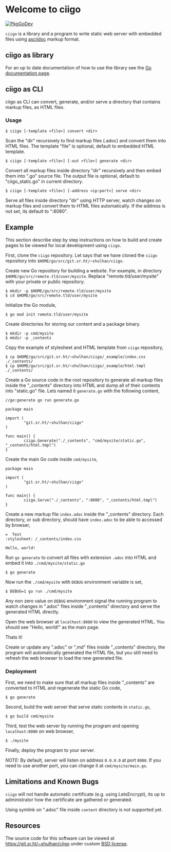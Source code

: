 #  Welcome to ciigo

[![PkgGoDev](https://pkg.go.dev/badge/git.sr.ht/~shulhan/ciigo)](https://pkg.go.dev/git.sr.ht/~shulhan/ciigo)

`ciigo` is a library and a program to write static web server with embedded
files using
[asciidoc](https://asciidoctor.org/docs/what-is-asciidoc/)
markup format.


##  ciigo as library

For an up to date documentation of how to use the library see the
[Go documentation page](https://pkg.go.dev/git.sr.ht/~shulhan/ciigo).


##  ciigo as CLI

ciigo as CLI can convert, generate, and/or serve a directory that contains
markup files, as HTML files.

###  Usage

```
$ ciigo [-template <file>] convert <dir>
```

Scan the "dir" recursively to find markup files (.adoc) and convert them into
HTML files.
The template "file" is optional, default to embedded HTML template.

```
$ ciigo [-template <file>] [-out <file>] generate <dir>
```

Convert all markup files inside directory "dir" recursively and then
embed them into ".go" source file.
The output file is optional, default to "ciigo_static.go" in current
directory.

```
$ ciigo [-template <file>] [-address <ip:port>] serve <dir>
```

Serve all files inside directory "dir" using HTTP server, watch
changes on markup files and convert them to HTML files automatically.
If the address is not set, its default to ":8080".


##  Example

This section describe step by step instructions on how to build and create
pages to be viewed for local development using `ciigo`.

First, clone the `ciigo` repository.
Let says that we have cloned the `ciigo` repository into
`$HOME/go/src/git.sr.ht/~shulhan/ciigo`.

Create new Go repository for building a website.
For example, in directory `$HOME/go/src/remote.tld/user/mysite`.
Replace "remote.tld/user/mysite" with your private or public repository.

```
$ mkdir -p $HOME/go/src/remote.tld/user/mysite
$ cd $HOME/go/src/remote.tld/user/mysite
```

Initialize the Go module,

```
$ go mod init remote.tld/user/mysite
```

Create directories for storing our content and a package binary.

```
$ mkdir -p cmd/mysite
$ mkdir -p _contents
```

Copy the example of stylesheet and HTML template from `ciigo` repository,

```
$ cp $HOME/go/src/git.sr.ht/~shulhan/ciigo/_example/index.css ./_contents/
$ cp $HOME/go/src/git.sr.ht/~shulhan/ciigo/_example/html.tmpl ./_contents/
```

Create a Go source code in the root repository to generate all markup files
inside the "_contents" directory into HTML and dump all of their contents into
"static.go" file.
Lets named it `generate.go` with the following content,

```
//go:generate go run generate.go

package main

import (
        "git.sr.ht/~shulhan/ciigo"
)

func main() {
        ciigo.Generate("./_contents", "cmd/mysite/static.go", "_contents/html.tmpl")
}
```

Create the main Go code inside `cmd/mysite`,

```
package main

import (
        "git.sr.ht/~shulhan/ciigo"
)

func main() {
        ciigo.Serve("./_contents", ":8080", "_contents/html.tmpl")
}
```

Create a new markup file `index.adoc` inside the "_contents" directory.
Each directory, or sub directory, should have `index.adoc` to be able to
accessed by browser,

```
=  Test
:stylesheet: /_contents/index.css

Hello, world!
```

Run `go generate` to convert all files with extension `.adoc`
into HTML and embed it into `./cmd/mysite/static.go`

```
$ go generate
```

Now run the `./cmd/mysite` with `DEBUG` environment variable is set,

```
$ DEBUG=1 go run ./cmd/mysite
```

Any non zero value on `DEBUG` environment signal the running program to watch
changes in ".adoc" files inside "_contents" directory and serve the generated
HTML directly.

Open the web browser at `localhost:8080` to view the generated HTML.
You should see "Hello, world!" as the main page.

Thats it!

Create or update any ".adoc" or ",md" files inside "_contents" directory, the
program will automatically generated the HTML file, but you still need to
refresh the web browser to load the new generated file.


###  Deployment

First, we need to make sure that all markup files inside "_contents" are
converted to HTML and regenerate the static Go code,

```
$ go generate
```

Second, build the web server that serve static contents in `static.go`,

```
$ go build cmd/mysite
```

Third, test the web server by running the program and opening `localhost:8080`
on web browser,

```
$ ./mysite
```

Finally, deploy the program to your server.

*NOTE:* By default, server will listen on address `0.0.0.0` at port `8080`.
If you need to use another port, you can change it at `cmd/mysite/main.go`.



##  Limitations and Known Bugs

`ciigo` will not handle automatic certificate (e.g. using LetsEncrypt), its
up to administrator how the certificate are gathered or generated.

Using symlink on ".adoc" file inside `content` directory is not supported yet.


##  Resources

The source code for this software can be viewed at
https://git.sr.ht/~shulhan/ciigo
under custom [BSD license](/LICENSE).
